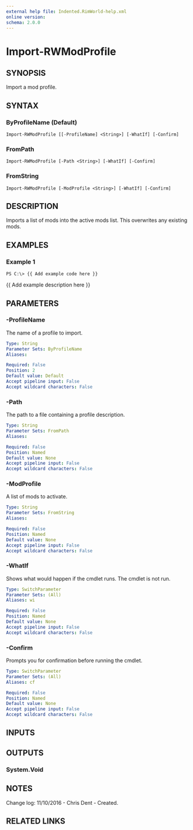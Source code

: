 ```yaml
---
external help file: Indented.RimWorld-help.xml
online version: 
schema: 2.0.0
---
```


# Import-RWModProfile

## SYNOPSIS
Import a mod profile.

## SYNTAX

### ByProfileName (Default)
```
Import-RWModProfile [[-ProfileName] <String>] [-WhatIf] [-Confirm]
```

### FromPath
```
Import-RWModProfile [-Path <String>] [-WhatIf] [-Confirm]
```

### FromString
```
Import-RWModProfile [-ModProfile <String>] [-WhatIf] [-Confirm]
```

## DESCRIPTION
Imports a list of mods into the active mods list.
This overwrites any existing mods.

## EXAMPLES

### Example 1
```
PS C:\> {{ Add example code here }}
```

{{ Add example description here }}

## PARAMETERS

### -ProfileName
The name of a profile to import.

```yaml
Type: String
Parameter Sets: ByProfileName
Aliases: 

Required: False
Position: 2
Default value: Default
Accept pipeline input: False
Accept wildcard characters: False
```

### -Path
The path to a file containing a profile description.

```yaml
Type: String
Parameter Sets: FromPath
Aliases: 

Required: False
Position: Named
Default value: None
Accept pipeline input: False
Accept wildcard characters: False
```

### -ModProfile
A list of mods to activate.

```yaml
Type: String
Parameter Sets: FromString
Aliases: 

Required: False
Position: Named
Default value: None
Accept pipeline input: False
Accept wildcard characters: False
```

### -WhatIf
Shows what would happen if the cmdlet runs.
The cmdlet is not run.

```yaml
Type: SwitchParameter
Parameter Sets: (All)
Aliases: wi

Required: False
Position: Named
Default value: None
Accept pipeline input: False
Accept wildcard characters: False
```

### -Confirm
Prompts you for confirmation before running the cmdlet.

```yaml
Type: SwitchParameter
Parameter Sets: (All)
Aliases: cf

Required: False
Position: Named
Default value: None
Accept pipeline input: False
Accept wildcard characters: False
```

## INPUTS

## OUTPUTS

### System.Void

## NOTES
Change log:
    11/10/2016 - Chris Dent - Created.

## RELATED LINKS

